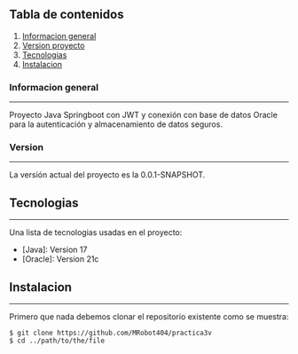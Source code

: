 
## Tabla de contenidos
1. [Informacion general](#informacion-general)
2. [Version proyecto](#Version)
3. [Tecnologias](#tecnologias)
4. [Instalacion](#instalacion)
### Informacion general
***
Proyecto Java Springboot con JWT y conexión con base de datos Oracle para la autenticación y almacenamiento de datos seguros.

### Version
***
La versión actual del proyecto es la 0.0.1-SNAPSHOT.


## Tecnologias
***
Una lista de tecnologias usadas en el proyecto:
* [Java]: Version 17
* [Oracle]: Version 21c
## Instalacion
***
Primero que nada debemos clonar el repositorio existente como se muestra:
```
$ git clone https://github.com/MRobot404/practica3v
$ cd ../path/to/the/file
```
